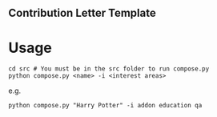 Contribution Letter Template
----------------------------------

# Usage

```
cd src # You must be in the src folder to run compose.py
python compose.py <name> -i <interest areas>
```

e.g. 

```
python compose.py "Harry Potter" -i addon education qa
```
